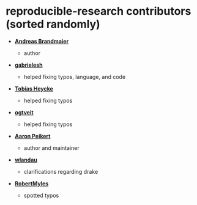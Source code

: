 reproducible-research contributors (sorted randomly)
============================================

* **[Andreas Brandmaier](https://github.com/brandmaier)**

	*	author

* **[gabrielesh](https://github.com/gabrielesh)**

	*	helped fixing typos, language, and code


* **[Tobias Heycke](https://github.com/TobiasHeycke)**

	*	helped fixing typos


* **[ogtveit](https://github.com/ogtveit)**
	
	*	helped fixing typos


* **[Aaron Peikert](https://github.com/aaronpeikert)**

	*	author and maintainer

* **[wlandau](https://github.com/wlandau)**

  * clarifications regarding drake

* **[RobertMyles](https://github.com/RobertMyles)**
  
  * spotted typos

